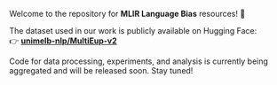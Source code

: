 Welcome to the repository for **MLIR Language Bias** resources! 🎉

The dataset used in our work is publicly available on Hugging Face:  
👉 [**unimelb-nlp/MultiEup-v2**](https://huggingface.co/datasets/unimelb-nlp/MultiEup-v2)

Code for data processing, experiments, and analysis is currently being aggregated and will be released soon. Stay tuned!
